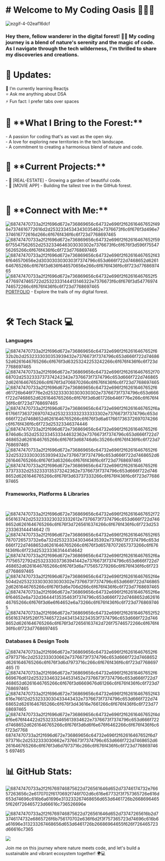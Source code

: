 <H1># Welcome to My Coding Oasis 🌿👩‍💻 </H1>

![ezgif-4-02eaf16dcf](https://github.com/KumarGit01/KumarGit01/assets/152199360/c6ce6b72-b81b-42e7-a97e-55fe1d7c2d63)




<H3>Hey there, fellow wanderer in the digital forest! 🌳✨ My coding journey is a blend of nature's serenity and the magic of code. As I navigate through the tech wilderness, I'm thrilled to share my discoveries and creations.
</H3> 
<H1>🎉 Updates:</H1>
🚀 I’m currently learning Reactjs<BR>
⭐ Ask me anything about DSA<BR>
⚡ Fun fact: I prefer tabs over spaces <BR>

<H1>🚀 **What I Bring to the Forest:**</H1>
- A passion for coding that's as vast as the open sky.<BR>
- A love for exploring new territories in the tech landscape.<BR>
- A commitment to creating a harmonious blend of nature and code.

<H1>🌱 **Current Projects:**</H1>
- 🌺 [REAL-ESTATE] - Growing a garden of beautiful code.<BR>
- 🌲 [MOVIE APP] - Building the tallest tree in the GitHub forest.
<BR>

<br>


<H1>🌿 **Connect with Me:**  <br>  </H1>


![68747470733a2f2f696d672e736869656c64732e696f2f62616467652f496e7374616772616d2d2532334534343035462e7376673f6c6f676f3d496e7374616772616d266c6f676f436f6c6f723d7768697465](https://github.com/KumarGit01/KumarGit01/assets/152199360/b2124349-aaae-49b6-bf89-eb8c526f9ce5) 
![68747470733a2f2f696d672e736869656c64732e696f2f62616467652f596f75547562652d2532334646303030302e7376673f6c6f676f3d596f7554756265266c6f676f436f6c6f723d7768697465](https://github.com/KumarGit01/KumarGit01/assets/152199360/cc99af77-5aac-497d-98e0-90c0c8c637a7)
![68747470733a2f2f696d672e736869656c64732e696f2f62616467652f436f646570656e2d3030303030303f7374796c653d666f722d7468652d6261646765266c6f676f3d636f646570656e266c6f676f436f6c6f723d7768697465](https://github.com/KumarGit01/KumarGit01/assets/152199360/372fd199-4857-44da-9033-3e46b181f84a)
![68747470733a2f2f696d672e736869656c64732e696f2f62616467652f547769747465722d2532333144413146322e7376673f6c6f676f3d54776974746572266c6f676f436f6c6f723d7768697465](https://github.com/KumarGit01/KumarGit01/assets/152199360/6c742fe4-d249-44ca-bd7a-371d952d0049) <br> 
 [PORTFOLIO](https://kumargit01.github.io/PORT/) - Explore the trails of my digital forest. 

<br>
<H1> 🛠️ Tech Stack 💻 </H1>
<H3>Languages</H3>

![68747470733a2f2f696d672e736869656c64732e696f2f62616467652f632b2b2d2532333030353939432e7376673f7374796c653d666f722d7468652d6261646765266c6f676f3d63253242253242266c6f676f436f6c6f723d7768697465](https://github.com/KumarGit01/KumarGit01/assets/152199360/08ccd52c-bd08-4929-9db1-6eee2de3b992)
![68747470733a2f2f696d672e736869656c64732e696f2f62616467652f7068702d2532333737374242342e7376673f7374796c653d666f722d7468652d6261646765266c6f676f3d706870266c6f676f436f6c6f723d7768697465](https://github.com/KumarGit01/KumarGit01/assets/152199360/37a6bf93-3f06-4098-a95c-f612d2256943)
![68747470733a2f2f696d672e736869656c64732e696f2f62616467652f6d61726b646f776e2d2532333030303030302e7376673f7374796c653d666f722d7468652d6261646765266c6f676f3d6d61726b646f776e266c6f676f436f6c6f723d7768697465](https://github.com/KumarGit01/KumarGit01/assets/152199360/dfc3830c-0d72-4008-ab47-f519d89a6a66)
![68747470733a2f2f696d672e736869656c64732e696f2f62616467652f6a6176617363726970742d2532333332333333302e7376673f7374796c653d666f722d7468652d6261646765266c6f676f3d6a617661736372697074266c6f676f436f6c6f723d25323346374446](https://github.com/KumarGit01/KumarGit01/assets/152199360/1fd2490c-b737-4aac-a4b7-9ab49f7efd37)
![68747470733a2f2f696d672e736869656c64732e696f2f62616467652f68746d6c352d2532334533344632362e7376673f7374796c653d666f722d7468652d6261646765266c6f676f3d68746d6c35266c6f676f436f6c6f723d7768697465](https://github.com/KumarGit01/KumarGit01/assets/152199360/54d0944a-708f-40d8-8ec4-580a6eff17d9)
![68747470733a2f2f696d672e736869656c64732e696f2f62616467652f632d2532333030353939432e7376673f7374796c653d666f722d7468652d6261646765266c6f676f3d63266c6f676f436f6c6f723d7768697465](https://github.com/KumarGit01/KumarGit01/assets/152199360/7ec48cc1-f87c-46d1-87c7-84915260195f)
![68747470733a2f2f696d672e736869656c64732e696f2f62616467652f637373332d2532333135373242362e7376673f7374796c653d666f722d7468652d6261646765266c6f676f3d63737333266c6f676f436f6c6f723d7768697465](https://github.com/KumarGit01/KumarGit01/assets/152199360/4902eb62-8754-4343-9d2f-fbf622bf99eb)


<h3>Frameworks, Platforms & Libraries </h3>
<BR>

![68747470733a2f2f696d672e736869656c64732e696f2f62616467652f72656163742d2532333230323332612e7376673f7374796c653d666f722d7468652d6261646765266c6f676f3d7265616374266c6f676f436f6c6f723d253233363144414642 (1)](https://github.com/KumarGit01/KumarGit01/assets/152199360/4a691a5d-d2e6-42f6-b4a6-126fba36c0e5)
![68747470733a2f2f696d672e736869656c64732e696f2f62616467652f657870726573732e6a732d2532333430346435392e7376673f7374796c653d666f722d7468652d6261646765266c6f676f3d65787072657373266c6f676f436f6c6f723d253233363144414642](https://github.com/KumarGit01/KumarGit01/assets/152199360/bbe2d845-ff38-4598-ae1a-379ccd4b2fa7)
![68747470733a2f2f696d672e736869656c64732e696f2f62616467652f6a71756572792d2532333037363941442e7376673f7374796c653d666f722d7468652d6261646765266c6f676f3d6a7175657279266c6f676f436f6c6f723d7768697465](https://github.com/KumarGit01/KumarGit01/assets/152199360/4a2c3255-9d6e-4dd5-9c2d-b8253148fbfb)
![68747470733a2f2f696d672e736869656c64732e696f2f62616467652f4e504d2d2532333030303030302e7376673f7374796c653d666f722d7468652d6261646765266c6f676f3d6e706d266c6f676f436f6c6f723d7768697465](https://github.com/KumarGit01/KumarGit01/assets/152199360/05ea92f2-61ff-4a6f-9b80-6a631a176132)
![68747470733a2f2f696d672e736869656c64732e696f2f62616467652f6e6f64652e6a732d3644413535463f7374796c653d666f722d7468652d6261646765266c6f676f3d6e6f64652e6a73266c6f676f436f6c6f723d7768697465](https://github.com/KumarGit01/KumarGit01/assets/152199360/8356bb60-a5a2-4032-b3c7-ce6458c880a6)
![68747470733a2f2f696d672e736869656c64732e696f2f62616467652f52656163745f526f757465722d4341343234353f7374796c653d666f722d7468652d6261646765266c6f676f3d72656163742d726f75746572266c6f676f436f6c6f723d7768697465](https://github.com/KumarGit01/KumarGit01/assets/152199360/22bcfac9-b154-40db-9814-4efabee4cd11)



<h3>Databases & Design Tools<BR></h3>

![68747470733a2f2f696d672e736869656c64732e696f2f62616467652f6d7973716c2d2532333030662e7376673f7374796c653d666f722d7468652d6261646765266c6f676f3d6d7973716c266c6f676f436f6c6f723d7768697465 (1)](https://github.com/KumarGit01/KumarGit01/assets/152199360/46ab7379-9933-4a36-8400-e385d67d24f5)
![68747470733a2f2f696d672e736869656c64732e696f2f62616467652f6669676d612d2532334632344531452e7376673f7374796c653d666f722d7468652d6261646765266c6f676f3d6669676d61266c6f676f436f6c6f723d7768697465](https://github.com/KumarGit01/KumarGit01/assets/152199360/abe2c2ed-64ec-4a9d-9a26-477aa229eab7)
![68747470733a2f2f696d672e736869656c64732e696f2f62616467652f43616e76612d2532333030433443432e7376673f7374796c653d666f722d7468652d6261646765266c6f676f3d43616e7661266c6f676f436f6c6f723d7768697465](https://github.com/KumarGit01/KumarGit01/assets/152199360/8dc61e79-e3df-4c97-b036-f0ffefaa141c)
![68747470733a2f2f696d672e736869656c64732e696f2f62616467652f4d6f6e676f44422d2532333465613934622e7376673f7374796c653d666f722d7468652d6261646765266c6f676f3d6d6f6e676f6462266c6f676f436f6c6f723d7768
![68747470733a2f2f696d672e736869656c64732e696f2f62616467652f6d7973716c2d2532333030662e7376673f7374796c653d666f722d7468652d6261646765266c6f676f3d6d7973716c266c6f676f436f6c6f723d7768697465](https://github.com/KumarGit01/KumarGit01/assets/152199360/3d2df4b1-cc52-40a4-afd2-a6da9fbef078)
697465](https://github.com/KumarGit01/KumarGit01/assets/152199360/48a592ea-8cab-40ea-a179-58eafdf7a834)

<H1>
📊 GitHub Stats:
</H1>


![68747470733a2f2f6769746875622d726561646d652d73746174732e76657263656c2e6170702f6170692f746f702d6c616e67732f3f757365726e616d653d74696c616b6a61696e313233267468656d653d6461726b26686964655f626f726465723d66616c736526696e](https://github.com/KumarGit01/KumarGit01/assets/152199360/00155492-1f2c-4adf-8584-c4b57ad0a8d6) 
<br>

![68747470733a2f2f6769746875622d726561646d652d73747265616b2d73746174732e6865726f6b756170702e636f6d2f3f757365723d74696c616b6a61696e313233267468656d653d6461726b26686964655f626f726465723d66616c7365](https://github.com/KumarGit01/KumarGit01/assets/152199360/3e86eb56-171e-49a0-a322-f9aecd726606)




<a href="https://visitcount.itsvg.in">
  <img src="https://visitcount.itsvg.in/api?id=KUMAR&label=Profile%20Views&color=5&pretty=false" />
</a>


Join me on this journey where nature meets code, and let's build a sustainable and vibrant ecosystem together! 🌍💻




